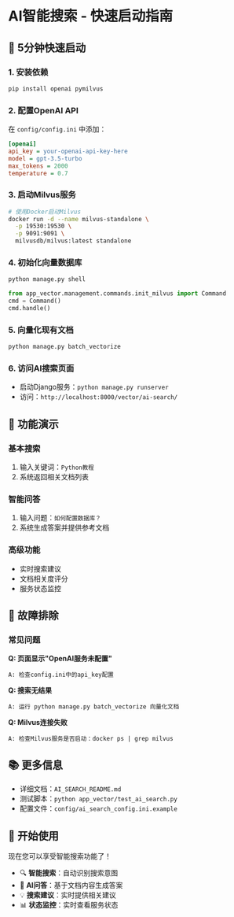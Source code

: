 # AI智能搜索 - 快速启动指南

## 🚀 5分钟快速启动

### 1. 安装依赖
```bash
pip install openai pymilvus
```

### 2. 配置OpenAI API
在 `config/config.ini` 中添加：
```ini
[openai]
api_key = your-openai-api-key-here
model = gpt-3.5-turbo
max_tokens = 2000
temperature = 0.7
```

### 3. 启动Milvus服务
```bash
# 使用Docker启动Milvus
docker run -d --name milvus-standalone \
  -p 19530:19530 \
  -p 9091:9091 \
  milvusdb/milvus:latest standalone
```

### 4. 初始化向量数据库
```bash
python manage.py shell
```
```python
from app_vector.management.commands.init_milvus import Command
cmd = Command()
cmd.handle()
```

### 5. 向量化现有文档
```bash
python manage.py batch_vectorize
```

### 6. 访问AI搜索页面
- 启动Django服务：`python manage.py runserver`
- 访问：`http://localhost:8000/vector/ai-search/`

## 🎯 功能演示

### 基本搜索
1. 输入关键词：`Python教程`
2. 系统返回相关文档列表

### 智能问答
1. 输入问题：`如何配置数据库？`
2. 系统生成答案并提供参考文档

### 高级功能
- 实时搜索建议
- 文档相关度评分
- 服务状态监控

## 🔧 故障排除

### 常见问题

**Q: 页面显示"OpenAI服务未配置"**
```
A: 检查config.ini中的api_key配置
```

**Q: 搜索无结果**
```
A: 运行 python manage.py batch_vectorize 向量化文档
```

**Q: Milvus连接失败**
```
A: 检查Milvus服务是否启动：docker ps | grep milvus
```

## 📚 更多信息

- 详细文档：`AI_SEARCH_README.md`
- 测试脚本：`python app_vector/test_ai_search.py`
- 配置文件：`config/ai_search_config.ini.example`

## 🎉 开始使用

现在您可以享受智能搜索功能了！

- 🔍 **智能搜索**：自动识别搜索意图
- 🤖 **AI问答**：基于文档内容生成答案  
- 💡 **搜索建议**：实时提供相关建议
- 📊 **状态监控**：实时查看服务状态 